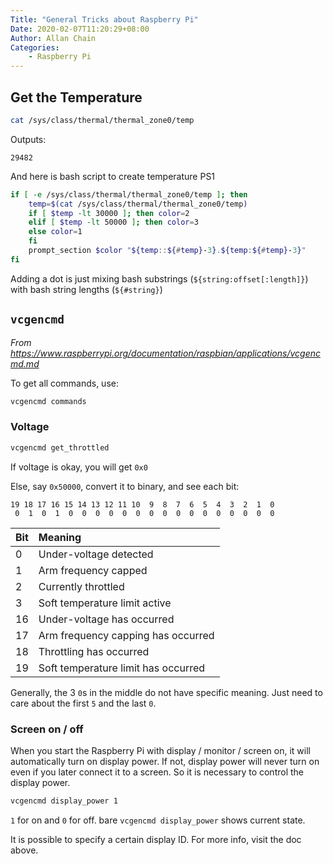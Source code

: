 ```yaml
---
Title: "General Tricks about Raspberry Pi"
Date: 2020-02-07T11:20:29+08:00
Author: Allan Chain
Categories:
    - Raspberry Pi
---
```


## Get the Temperature

```bash
cat /sys/class/thermal/thermal_zone0/temp
```
Outputs:

    29482

And here is bash script to create temperature PS1
```bash
if [ -e /sys/class/thermal/thermal_zone0/temp ]; then
    temp=$(cat /sys/class/thermal/thermal_zone0/temp)
    if [ $temp -lt 30000 ]; then color=2
    elif [ $temp -lt 50000 ]; then color=3
    else color=1
    fi
    prompt_section $color "${temp::${#temp}-3}.${temp:${#temp}-3}"
fi
```
Adding a dot is just mixing bash substrings (`${string:offset[:length]}`) with bash string lengths (`${#string}`)

## `vcgencmd`

*From <https://www.raspberrypi.org/documentation/raspbian/applications/vcgencmd.md>*

To get all commands, use:

```Bash
vcgencmd commands
```

### Voltage

```Bash
vcgencmd get_throttled
```

If voltage is okay, you will get `0x0`

Else, say `0x50000`, convert it to binary, and see each bit:


    19 18 17 16 15 14 13 12 11 10  9  8  7  6  5  4  3  2  1  0
     0  1  0  1  0  0  0  0  0  0  0  0  0  0  0  0  0  0  0  0


| Bit  | Meaning                             |
| :--- | :---------------------------------- |
| 0    | Under-voltage detected              |
| 1    | Arm frequency capped                |
| 2    | Currently throttled                 |
| 3    | Soft temperature limit active       |
| 16   | Under-voltage has occurred          |
| 17   | Arm frequency capping has occurred  |
| 18   | Throttling has occurred             |
| 19   | Soft temperature limit has occurred |

Generally, the 3 `0`s in the middle do not have specific meaning. Just need to care about the first `5` and the last `0`.

### Screen on / off

When you start the Raspberry Pi with display / monitor / screen on, it will automatically turn on display power. If not, display power will never turn on even if you later connect it to a screen. So it is necessary to control the display power.

```Bash
vcgencmd display_power 1
```

`1` for on and `0` for off. bare `vcgencmd display_power` shows current state.

It is possible to specify a certain display ID. For more info, visit the doc above.